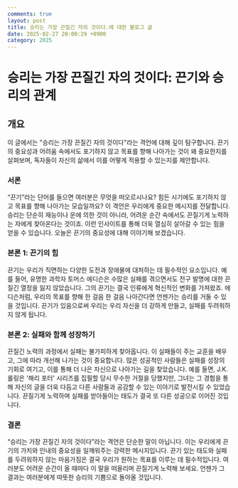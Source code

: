 ```yaml
---
comments: true
layout: post
title: 승리는 가장 끈질긴 자의 것이다.에 대한 블로그 글
date: 2025-02-27 20:00:29 +0900
category: 2025
---
```


# 승리는 가장 끈질긴 자의 것이다: 끈기와 승리의 관계

## 개요
이 글에서는 "승리는 가장 끈질긴 자의 것이다"라는 격언에 대해 깊이 탐구합니다. 끈기의 중요성과 어려움 속에서도 포기하지 않고 목표를 향해 나아가는 것이 왜 중요한지를 살펴보며, 독자들이 자신의 삶에서 이를 어떻게 적용할 수 있는지를 제안합니다.

### 서론
“끈기”라는 단어를 들으면 여러분은 무엇을 떠오르시나요? 힘든 시기에도 포기하지 않고 목표를 향해 나아가는 모습일까요? 이 격언은 우리에게 중요한 메시지를 전달합니다. 승리는 단순히 재능이나 운에 의한 것이 아니라, 어려운 순간 속에서도 끈질기게 노력하는 자에게 찾아온다는 것이죠. 이런 인사이트를 통해 더욱 열심히 살아갈 수 있는 힘을 얻을 수 있습니다. 오늘은 끈기의 중요성에 대해 이야기해 보겠습니다.

### 본론 1: 끈기의 힘
끈기는 우리가 직면하는 다양한 도전과 장애물에 대처하는 데 필수적인 요소입니다. 예를 들어, 유명한 과학자 토머스 에디슨은 수많은 실패를 겪으면서도 전구 발명에 대한 끈질긴 열정을 잃지 않았습니다. 그의 끈기는 결국 인류에게 혁신적인 변화를 가져왔죠. 에디슨처럼, 우리의 목표를 향해 한 걸음 한 걸음 나아간다면 언젠가는 승리를 거둘 수 있을 것입니다. 끈기가 있음으로써 우리는 우리 자신을 더 강하게 만들고, 실패를 두려워하지 않게 됩니다.

### 본론 2: 실패와 함께 성장하기
끈질긴 노력의 과정에서 실패는 불가피하게 찾아옵니다. 이 실패들이 주는 교훈을 배우고, 그에 따라 개선해 나가는 것이 중요합니다. 많은 성공적인 사람들은 실패를 성장의 기회로 여기고, 이를 통해 더 나은 자신으로 나아가는 길을 찾았습니다. 예를 들면, J.K. 롤링은 '해리 포터' 시리즈를 집필할 당시 무수한 거절을 당했지만, 그녀는 그 경험을 통해 자신의 글을 더욱 다듬고 다른 사람들과 공감할 수 있는 이야기로 발전시킬 수 있었습니다. 끈질기게 노력하며 실패를 받아들이는 태도가 결국 또 다른 성공으로 이어진 것입니다.

### 결론
“승리는 가장 끈질긴 자의 것이다”라는 격언은 단순한 말이 아닙니다. 이는 우리에게 끈기의 가치와 인내의 중요성을 일깨워주는 강력한 메시지입니다. 끈기 있는 태도와 실패를 두려워하지 않는 마음가짐은 결국 우리가 원하는 목표를 이루는 데 필수적입니다. 여러분도 어려운 순간이 올 때마다 이 말을 떠올리며 끈질기게 노력해 보세요. 언젠가 그 결과는 여러분에게 따뜻한 승리의 기쁨으로 돌아올 것입니다.